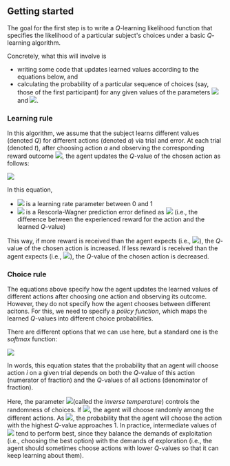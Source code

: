## Getting started

The goal for the first step is to write a *Q*-learning likelihood function that specifies the likelihood of a particular subject's choices under a basic *Q*-learning algorithm.

Concretely, what this will involve is
- writing some code that updates learned values according to the equations below, and
- calculating the probability of a particular sequence of choices (say, those of the first participant) for any given values of the parameters <img src="https://latex.codecogs.com/gif.latex?\eta"/> and <img src="https://latex.codecogs.com/gif.latex?\beta"/>.

### Learning rule

In this algorithm, we assume that the subject learns different values (denoted $Q$) for different actions (denoted *a*) via trial and error. At each trial (denoted *t*), after choosing action *a* and observing the corresponding reward outcome <img src="https://latex.codecogs.com/gif.latex?r_t"/>, the agent updates the *Q*-value of the chosen action as follows:

<img src="https://latex.codecogs.com/gif.latex?Q_{t+1}(a)=Q_{t}(a)+\eta\cdot\delta"/>

In this equation,

- <img src="https://latex.codecogs.com/gif.latex?\eta"/>  is a learning rate parameter between 0 and 1
- <img src="https://latex.codecogs.com/gif.latex?\delta"/>  is a Rescorla-Wagner prediction error defined as <img src="https://latex.codecogs.com/gif.latex?\delta=r_t-Q_t(a)"/> (i.e., the difference between the experienced reward for the action and the learned *Q*-value)

This way, if more reward is received than the agent expects (i.e., <img src="https://latex.codecogs.com/gif.latex?\delta>0"/>), the *Q*-value of the chosen action is increased. If less reward is received than the agent expects (i.e., <img src="https://latex.codecogs.com/gif.latex?\delta<0"/>), the *Q*-value of the chosen action is decreased.

### Choice rule

The equations above specify how the agent updates the learned values of different actions after choosing one action and observing its outcome. However, they do not specify how the agent chooses between different acitons. For this, we need to specify a *policy function*, which maps the learned *Q*-values into different choice probabilities.

There are different options that we can use here, but a standard one is the *softmax* function:

<img src="https://latex.codecogs.com/gif.latex?\Pr(a=i)=\frac{e^{\beta\cdot\,Q(i)}}{\sum_{a}e^{\beta\cdot\,Q(a)}}"/>


In words, this equation states that the probability that an agent will choose action *i* on a given trial depends on both the *Q*-value of this action (numerator of fraction) and the *Q*-values of all actions (denominator of fraction).

Here, the parameter <img src="https://latex.codecogs.com/gif.latex?\beta"/>(called the *inverse temperature*) controls the randomness of choices. If <img src="https://latex.codecogs.com/gif.latex?\beta = 0"/>, the agent will choose randomly among the different actions. As <img src="https://latex.codecogs.com/gif.latex?\beta \to \text{Infinity}"/>, the probability that the agent will choose the action with the highest *Q*-value approaches 1. In practice, intermediate values of <img src="https://latex.codecogs.com/gif.latex?\beta"/> tend to perform best, since they balance the demands of exploitation (i.e., choosing the best option) with the demands of exploration (i.e., the agent should sometimes choose actions with lower *Q*-values so that it can keep learning about them).
